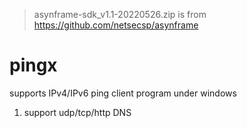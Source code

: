 > asynframe-sdk_v1.1-20220526.zip is from https://github.com/netsecsp/asynframe  

# pingx 
supports IPv4/IPv6 ping client program under windows  
1. support udp/tcp/http DNS 
